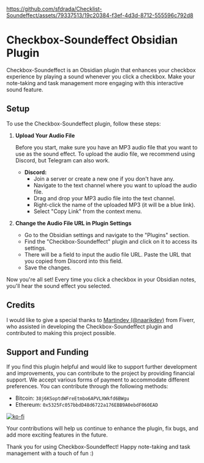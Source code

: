 

https://github.com/sfdrada/Checklist-Soundeffect/assets/79337513/19c20384-f3ef-4d3d-8712-555596c792d8

# Checkbox-Soundeffect Obsidian Plugin

Checkbox-Soundeffect is an Obsidian plugin that enhances your checkbox experience by playing a sound whenever you click a checkbox. Make your note-taking and task management more engaging with this interactive sound feature.

## Setup

To use the Checkbox-Soundeffect plugin, follow these steps:

1. **Upload Your Audio File**

   Before you start, make sure you have an MP3 audio file that you want to use as the sound effect. To upload the audio file, we recommend using Discord, but Telegram can also work.

   - **Discord:**
     - Join a server or create a new one if you don't have any.
     - Navigate to the text channel where you want to upload the audio file.
     - Drag and drop your MP3 audio file into the text channel.
     - Right-click the name of the uploaded MP3 (it will be a blue link).
     - Select "Copy Link" from the context menu.

2. **Change the Audio File URL in Plugin Settings**

   - Go to the Obsidian settings and navigate to the "Plugins" section.
   - Find the "Checkbox-Soundeffect" plugin and click on it to access its settings.
   - There will be a field to input the audio file URL. Paste the URL that you copied from Discord into this field.
   - Save the changes.

Now you're all set! Every time you click a checkbox in your Obsidian notes, you'll hear the sound effect you selected.

## Credits

I would like to give a special thanks to [Martindev (@naarikdev)](https://www.fiverr.com/naarikdev) from Fiverr, who assisted in developing the Checkbox-Soundeffect plugin and contributed to making this project possible.

## Support and Funding

If you find this plugin helpful and would like to support further development and improvements, you can contribute to the project by providing financial support. We accept various forms of payment to accommodate different preferences. You can contribute through the following methods:
- Bitcoin: `38j6KSoptdWFreEtmbo6APVLXWkfd6BWgu`
- Ethereum: `0x5325Fc057bbdD48d6722a176EBB9A0ebdF060EAD`

[![ko-fi](https://ko-fi.com/img/githubbutton_sm.svg)](https://ko-fi.com/A0A0NZAIL)

Your contributions will help us continue to enhance the plugin, fix bugs, and add more exciting features in the future.

Thank you for using Checkbox-Soundeffect! Happy note-taking and task management with a touch of fun :)
